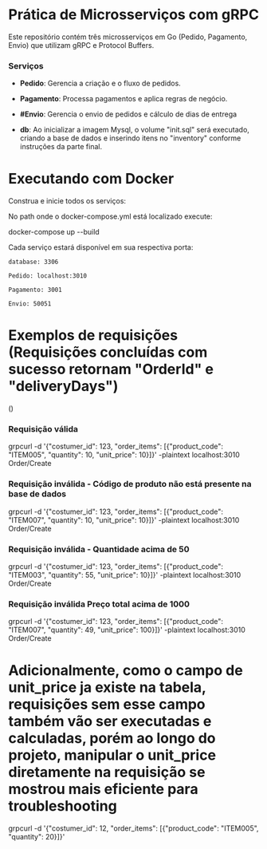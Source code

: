 # Prática de Microsserviços com gRPC
Este repositório contém três microsserviços em Go (Pedido, Pagamento, Envio) que utilizam gRPC e Protocol Buffers.

### Serviços
- **Pedido**: Gerencia a criação e o fluxo de pedidos.

- **Pagamento**: Processa pagamentos e aplica regras de negócio.

- **#Envio**: Gerencia o envio de pedidos e cálculo de dias de entrega

- **db**: Ao inicializar a imagem Mysql, o volume "init.sql" será executado, criando a base de dados e inserindo itens no "inventory" conforme instruções da parte final.

# Executando com Docker
Construa e inicie todos os serviços:

No path onde o docker-compose.yml está localizado execute: 

docker-compose up --build

Cada serviço estará disponível em sua respectiva porta:

    database: 3306

    Pedido: localhost:3010

    Pagamento: 3001

    Envio: 50051


# Exemplos de requisições (Requisições concluídas com sucesso retornam "OrderId" e "deliveryDays")
()

### Requisição válida
grpcurl -d '{\"costumer_id\": 123, \"order_items\": [{\"product_code\": \"ITEM005\", \"quantity\": 10, \"unit_price\": 10}]}' -plaintext localhost:3010 Order/Create


### Requisição inválida - Código de produto não está presente na base de dados
grpcurl -d '{\"costumer_id\": 123, \"order_items\": [{\"product_code\": \"ITEM007\", \"quantity\": 10, \"unit_price\": 10}]}' -plaintext localhost:3010 Order/Create

### Requisição inválida - Quantidade acima de 50
grpcurl -d '{\"costumer_id\": 123, \"order_items\": [{\"product_code\": \"ITEM003\", \"quantity\": 55, \"unit_price\": 10}]}' -plaintext localhost:3010 Order/Create

### Requisição inválida Preço total acima de 1000
grpcurl -d '{\"costumer_id\": 123, \"order_items\": [{\"product_code\": \"ITEM007\", \"quantity\": 49, \"unit_price\": 100}]}' -plaintext localhost:3010 Order/Create

# Adicionalmente, como o campo de unit_price ja existe na tabela, requisições sem esse campo também vão ser executadas e calculadas, porém ao longo do projeto, manipular o unit_price diretamente na requisição se mostrou mais eficiente para troubleshooting
grpcurl -d '{\"costumer_id\": 12, \"order_items\": [{\"product_code\": \"ITEM005\", \"quantity\": 20}]}'

